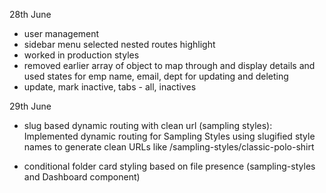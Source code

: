 
28th June

- user management 
- sidebar menu selected nested routes highlight 
- worked in production styles 
- removed earlier array of object to map through and display details and used states for emp name, email, dept for updating and deleting
- update, mark inactive, tabs - all, inactives

29th June 

- slug based dynamic routing with clean url (sampling styles): Implemented dynamic routing for Sampling Styles using slugified style names to generate clean URLs like /sampling-styles/classic-polo-shirt

- conditional folder card styling based on file presence (sampling-styles and Dashboard component)